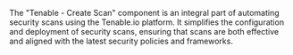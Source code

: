 The "Tenable - Create Scan" component is an integral part of automating security scans using the Tenable.io platform. It simplifies the configuration and deployment of security scans, ensuring that scans are both effective and aligned with the latest security policies and frameworks.
